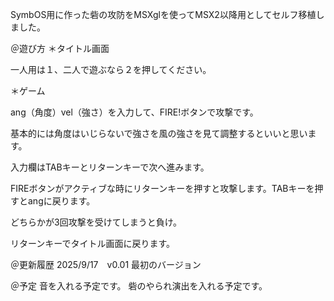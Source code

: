 SymbOS用に作った砦の攻防をMSXglを使ってMSX2以降用としてセルフ移植しました。

＠遊び方
＊タイトル画面　

一人用は１、二人で遊ぶなら２を押してください。

＊ゲーム

ang（角度）vel（強さ）を入力して、FIRE!ボタンで攻撃です。

基本的には角度はいじらないで強さを風の強さを見て調整するといいと思います。

入力欄はTABキーとリターンキーで次へ進みます。

FIREボタンがアクティブな時にリターンキーを押すと攻撃します。TABキーを押すとangに戻ります。

どちらかが3回攻撃を受けてしまうと負け。

リターンキーでタイトル画面に戻ります。

＠更新履歴
2025/9/17　v0.01 最初のバージョン


＠予定
音を入れる予定です。
砦のやられ演出を入れる予定です。
